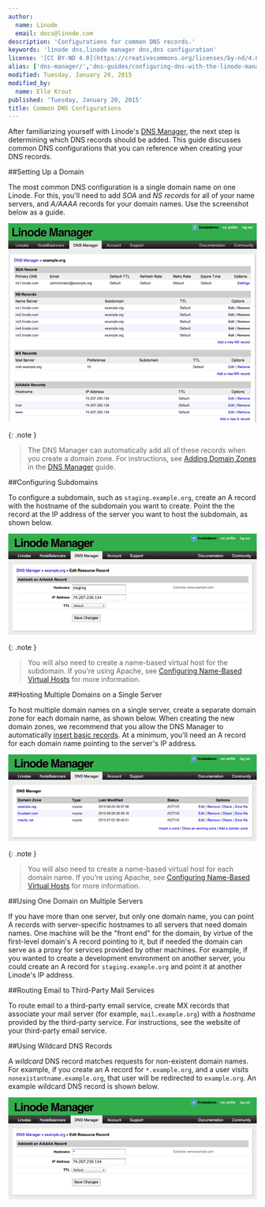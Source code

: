 ```yaml
---
author:
  name: Linode
  email: docs@linode.com
description: 'Configurations for common DNS records.'
keywords: 'linode dns,linode manager dns,dns configuration'
license: '[CC BY-ND 4.0](https://creativecommons.org/licenses/by-nd/4.0)'
alias: ['dns-manager/','dns-guides/configuring-dns-with-the-linode-manager/']
modified: Tuesday, January 20, 2015
modified_by:
  name: Elle Krout
published: 'Tuesday, January 20, 2015'
title: Common DNS Configurations
---
```


After familiarizing yourself with Linode's [DNS Manager](/docs/networking/dns/dns-manager), the next step is determining which DNS records should be added. This guide discusses common DNS configurations that you can reference when creating your DNS records.

##Setting Up a Domain

The most common DNS configuration is a single domain name on one Linode. For this, you'll need to add *SOA* and *NS records* for all of your name servers, and *A/AAAA* records for your domain names. Use the screenshot below as a guide.

[![The SOA record is set to "ns1.linode.com". The NS records are set to "ns1.linode.com" through "ns5.linode.com", inclusive. The MX record is set to "mail.example.org". There are A records for [blank], which is the primary domain, and the "mail" and "www" subdomains. They are all set to the same IP.](/docs/assets/1121-dns9.png)](/docs/assets/1121-dns9.png)

 {: .note }
>
> The DNS Manager can automatically add all of these records when you create a domain zone. For instructions, see [Adding Domain Zones](/docs/networking/dns/dns-manager#adding) in the [DNS Manager](/docs/networking/dns/dns-manager) guide.

##Configuring Subdomains

To configure a subdomain, such as `staging.example.org`, create an A record with the hostname of the subdomain you want to create. Point the the record at the IP address of the server you want to host the subdomain, as shown below.

[![Create a new A record, following the instructions in the "Adding" section. Add the subdomain text to the "Hostname" field. For example, you could type "staging" - NOT "staging.example.org".](/docs/assets/1125-dns13.png)](/docs/assets/1125-dns13.png)

 {: .note }
>
> You will also need to create a name-based virtual host for the subdomain. If you're using Apache, see [Configuring Name-Based Virtual Hosts](/docs/websites/hosting-a-website/#configuring-name-based-virtual-hosts) for more information.

##Hosting Multiple Domains on a Single Server

To host multiple domain names on a single server, create a separate domain zone for each domain name, as shown below. When creating the new domain zones, we recommend that you allow the DNS Manager to automatically [insert basic records](/docs/networking/dns/dns-manager#adding). At a minimum, you'll need an A record for each domain name pointing to the server's IP address.

[![This page shows the DNS Manager tab with three different domain zones listed.](/docs/assets/1126-dns15.png)](/docs/assets/1126-dns15.png)

 {: .note }
>
> You will also need to create a name-based virtual host for each domain name. If you're using Apache, see [Configuring Name-Based Virtual Hosts](/docs/websites/hosting-a-website/#configuring-name-based-virtual-hosts) for more information.

##Using One Domain on Multiple Servers

If you have more than one server, but only one domain name, you can point A records with server-specific hostnames to all servers that need domain names. One machine will be the "front end" for the domain, by virtue of the first-level domain's A record pointing to it, but if needed the domain can serve as a proxy for services provided by other machines. For example, if you wanted to create a development environment on another server, you could create an A record for `staging.example.org` and point it at another Linode's IP address.

##Routing Email to Third-Party Mail Services

To route email to a third-party email service, create MX records that associate your mail server (for example, `mail.example.org`) with a *hostname* provided by the third-party service. For instructions, see the website of your third-party email service.

##Using Wildcard DNS Records

A *wildcard* DNS record matches requests for non-existent domain names. For example, if you create an A record for `*.example.org`, and a user visits `nonexistantname.example.org`, that user will be redirected to `example.org`. An example wildcard DNS record is shown below.

[![Create a new A record, following the instructions in the "Adding" section. Add a single asterisk (\*) in the "Hostname" field. Set your IP address in the "IP Address" field. Then click the "Save Changes" button.](/docs/assets/1127-dns16.png)](/docs/assets/1127-dns16.png)




